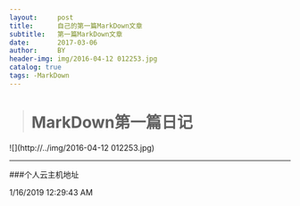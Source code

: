 ```yaml
---
layout:     post
title:      自己的第一篇MarkDown文章
subtitle:   第一篇MarkDown文章
date:       2017-03-06
author:     BY
header-img: img/2016-04-12 012253.jpg
catalog: true
tags: -MarkDown
---
```


> 
> # MarkDown第一篇日记 #


![](http://../img/2016-04-12 012253.jpg)

----------

###个人云主机地址
[](139.199.59.97)


1/16/2019 12:29:43 AM 






